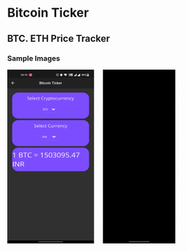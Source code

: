 # Bitcoin Ticker
## BTC. ETH Price Tracker

### Sample Images
<p>
  <img src="https://github.com/prejwal-p/bitcoin_ticker/blob/main/sample_images/s1.jpg" width="200" height="400" />
  <img src="https://github.com/prejwal-p/bitcoin_ticker/blob/main/sample_images/video1.gif" width="200" height="400" />
</p>
